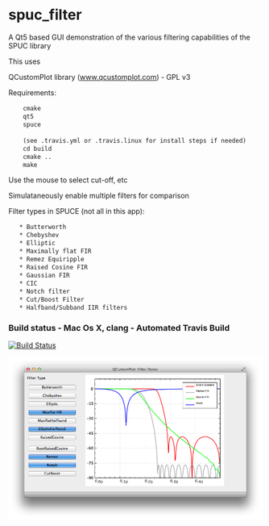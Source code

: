 spuc_filter
===========

A Qt5 based GUI demonstration of the various filtering capabilities of the SPUC library

This uses 

QCustomPlot library (www.qcustomplot.com) - GPL v3

Requirements:

		cmake
		qt5
		spuce

		(see .travis.yml or .travis.linux for install steps if needed)
		cd build
		cmake ..
		make


Use the mouse to select cut-off, etc

Simulataneously enable multiple filters for comparison

Filter types in SPUCE (not all in this app):

	   * Butterworth
	   * Chebyshev
	   * Elliptic
	   * Maximally flat FIR
	   * Remez Equiripple
	   * Raised Cosine FIR
	   * Gaussian FIR
	   * CIC
	   * Notch filter
	   * Cut/Boost Filter
	   * Halfband/Subband IIR filters
	   

### Build status - Mac Os X, clang - Automated Travis Build
[![Build Status](https://travis-ci.org/audiofilter/spuc_filter.png)](https://travis-ci.org/audiofilter/spuc_filter)

![Demo App](app.png "Demo App")
